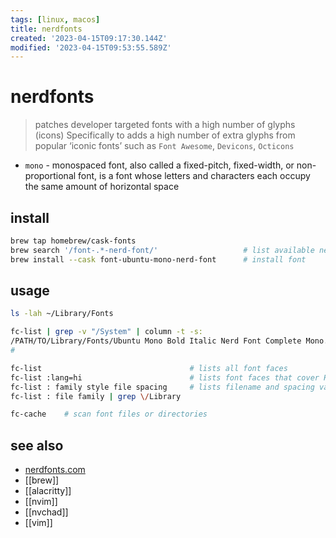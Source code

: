 ```yaml
---
tags: [linux, macos]
title: nerdfonts
created: '2023-04-15T09:17:30.144Z'
modified: '2023-04-15T09:53:55.589Z'
---
```


# nerdfonts

> patches developer targeted fonts with a high number of glyphs (icons)
> Specifically to adds a high number of extra glyphs from popular ‘iconic fonts’ such as `Font Awesome`, `Devicons`, `Octicons`

- `mono` - monospaced font, also called a fixed-pitch, fixed-width, or non-proportional font, is a font whose letters and characters each occupy the same amount of horizontal space

## install

```sh
brew tap homebrew/cask-fonts
brew search '/font-.*-nerd-font/'                   # list available nerdfonts
brew install --cask font-ubuntu-mono-nerd-font      # install font
```

## usage

```sh
ls -lah ~/Library/Fonts

fc-list | grep -v "/System" | column -t -s:
/PATH/TO/Library/Fonts/Ubuntu Mono Bold Italic Nerd Font Complete Mono.ttf: UbuntuMono Nerd Font Mono:style=Bold Italic
#                                                                          └─────────────────────────┘

fc-list                                 # lists all font faces
fc-list :lang=hi                        # lists font faces that cover Hindi. 
fc-list : family style file spacing     # lists filename and spacing value for each font face. '':'' is an empty pattern that matches all fonts
fc-list : file family | grep \/Library

fc-cache    # scan font files or directories
```


## see also

- [nerdfonts.com](https://www.nerdfonts.com/)
- [[brew]]
- [[alacritty]]
- [[nvim]]
- [[nvchad]]
- [[vim]]
